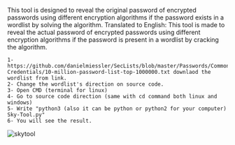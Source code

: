 This tool is designed to reveal the original password of encrypted passwords using different encryption algorithms if the password exists in a wordlist by solving the algorithm. Translated to English: This tool is made to reveal the actual password of encrypted passwords using different encryption algorithms if the password is present in a wordlist by cracking the algorithm.
```
1- https://github.com/danielmiessler/SecLists/blob/master/Passwords/Common-Credentials/10-million-password-list-top-1000000.txt downlaod the wordlist from link. 
2- Change the wordlist's direction on source code. 
3- Open CMD (terminal for linux) 
4- Go to source code direction (same with cd command both linux and windows) 
5- Write "python3 (also it can be python or python2 for your computer) Sky-Tool.py" 
6- You will see the result.
```

![skytool](https://github.com/twiez/F0cus-Mail-Sender-Main/assets/104163472/769feeb0-e89b-4eb7-837b-197d06672c2c)

